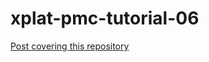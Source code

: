 # xplat-pmc-tutorial-06
[Post covering this repository](http://manixaist.com/coding/game/xplat/2016/09/27/xplat-pmc-06.html)


